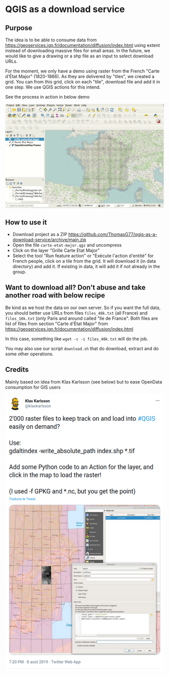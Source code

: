 # QGIS as a download service

## Purpose

The idea is to be able to consume data from https://geoservices.ign.fr/documentation/diffusion/index.html using extent instead of downloading massive files for small areas. In the future, we would like to give a drawing or a shp file as an input to select download URLs.

For the moment, we only have a demo using raster from the French "Carte d'État Major" (1820-1866). As they are delivered by "tiles", we created a grid. You can from this grid, click on each "tile", download file and add it in one step. We use QGIS actions for this intend.

See the process in action in below demo

<img src="qgis-as-a-service-resized.gif"/>

## How to use it

* Download project as a ZIP https://github.com/ThomasG77/qgis-as-a-download-service/archive/main.zip
* Open the file `carte-etat-major.qgz` and uncompress
* Click on the layer "Grille Carte Etat Major"
* Select the tool "Run feature action" or "Exécute l'action d'entité" for French people, click on a tile from the grid. It will download it (in data directory) and add it. If existing in data, it will add it if not already in the group.

## Want to download all? Don't abuse and take another road with below recipe

Be kind as we host the data on our own server. So if you want the full data, you should better use URLs from files `files_40k.txt` (all France) and `files_10k.txt` (only Paris and around called "Ile de France". Both files are list of files from section "Carte d'État Major" from https://geoservices.ign.fr/documentation/diffusion/index.html

In this case, something like `wget -c -i files_40k.txt` will do the job.

You may also use our script `download.sh` that do download, extract and do some other operations.

## Credits

Mainly based on idea from Klas Karlsson (see below) but to ease OpenData consumption for GIS users

<a href="https://twitter.com/klaskarlsson/status/1159514845127028738"><img src="credit-klas-karlsson.png"></a>
